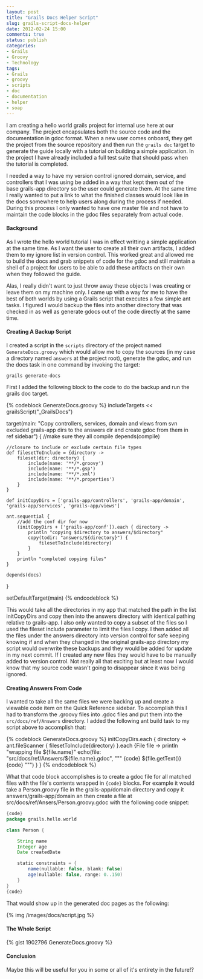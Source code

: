 ```yaml
---
layout: post
title: "Grails Docs Helper Script"
slug: grails-script-docs-helper
date: 2012-02-24 15:00
comments: true
status: publish
categories: 
- Grails
- Groovy
- Technology
tags:
- Grails
- groovy
- scripts
- doc
- documentation
- helper
- soap
---
```

I am creating a hello world grails project for internal use here at our company.  The project encapsulates both the source code and the documentation in gdoc format.  When a new user comes onboard, they get the project from the source repository and then run the `grails doc` target to generate the guide locally with a tutorial on building a simple application.  In the project I have already included a full test suite that should pass when the tutorial is completed.

I needed a way to have my version control ignored domain, service, and controllers that I was using be added in a way that kept them out of the base grails-app directory so the user could generate them.  At the same time I really wanted to put a link to what the finished classes would look like in the docs somewhere to help users along during the process if needed.  During this process I only wanted to have one master file and not have to maintain the code blocks in the gdoc files separately from actual code.

<!-- more -->

#### Background ####

As I wrote the hello world tutorial I was in effect writting a simple application at the same time.  As I want the user to create all their own artifacts, I added them to my ignore list in version control.  This worked great and allowed me to build the docs and grab snippets of code for the gdoc and still maintain a shell of a project for users to be able to add these artifacts on their own when they followed the guide.

Alas, I really didn't want to just throw away these objects I was creating or leave them on my machine only.  I came up with a way for me to have the best of both worlds by using a Grails script that executes a few simple ant tasks.  I figured I would backup the files into another directory that was checked in as well as generate gdocs out of the code directly at the same time.

#### Creating A Backup Script ####

I created a script in the `scripts` directory of the project named `GenerateDocs.groovy` which would allow me to copy the sources (in my case a directory named `answers` at the project root), generate the gdoc, and run the docs task in one command by invoking the target:

    grails generate-docs

First I added the following block to the code to do the backup and run the grails doc target.

{% codeblock GenerateDocs.groovy %}
includeTargets << grailsScript("_GrailsDocs")

target(main: "Copy controllers, services, domain and views from svn excluded grails-app dirs to the answers dir and create gdoc from them in ref sidebar") {
    //make sure they all compile
    depends(compile)

    //closure to include or exclude certain file types
    def filesetToInclude = {directory ->
        fileset(dir: directory) {
            include(name: '**/*.groovy')
            include(name: '**/*.gsp')
            include(name: '**/*.xml')
            include(name: '**/*.properties')
        }
    }

    def initCopyDirs = ['grails-app/controllers', 'grails-app/domain', 'grails-app/services', 'grails-app/views']

    ant.sequential {
        //add the conf dir for now
        (initCopyDirs + ['grails-app/conf']).each { directory ->
            println "copying $directory to answers/$directory"
            copy(todir: "answers/${directory}") {
                filesetToInclude(directory)
            }
        }
        println "completed copying files"
    }

    depends(docs)
}

setDefaultTarget(main)
{% endcodeblock %}

This would take all the directories in my app that matched the path in the list initCopyDirs and copy then into the answers directory with identical pathing relative to grails-app.  I also only wanted to copy a subset of the files so I used the fileset include parameter to limit the files I copy.  I then added all the files under the answers directory into version control for safe keeping knowing if and when they changed in the original grails-app directory my script would overwrite these backups and they would be added for update in my next commit.  If I created any new files they would have to be manually added to version control.  Not really all that exciting but at least now I would know that my source code wasn't going to disappear since it was being ignored.

#### Creating Answers From Code ####

I wanted to take all the same files we were backing up and create a viewable code item on the Quick Reference sidebar.  To accomplish this I had to transform the .groovy files into .gdoc files and put them into the `src/docs/ref/Answers` directory.  I added the following ant build task to my script above to accomplish that:

{% codeblock GenerateDocs.groovy %}
 initCopyDirs.each { directory ->
    ant.fileScanner {
        filesetToInclude(directory)
    }.each {File file ->
        println "wrapping file ${file.name}"
        echo(file: "src/docs/ref/Answers/${file.name}.gdoc", """
            {code}
                ${file.getText()}
            {code}
        """)
    }
}
{% endcodeblock %}

What that code block accomplishes is to create a gdoc file for all matched files with the file's contents wrapped in `{code}` blocks.  For example it would take a Person.groovy file in the grails-app/domain directory and copy it answers/grails-app/domain an then create a file at src/docs/ref/Ansers/Person.groovy.gdoc with the following code snippet:

``` groovy
{code}
package grails.hello.world

class Person {

    String name
    Integer age
    Date createdDate

    static constraints = {
        name(nullable: false, blank: false)
        age(nullable: false, range: 0..150)
    }
}
{code}
```

That would show up in the generated doc pages as the following:

{% img /images/docs/script.jpg %}

#### The Whole Script ####

{% gist 1902796 GenerateDocs.groovy %}

#### Conclusion ####

Maybe this will be useful for you in some or all of it's entirety in the future!?
